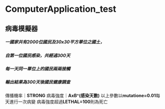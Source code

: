 # ComputerApplication_test
## **病毒模擬器**

##### 一國家共有**2000**位國民及**30x30**平方單位之國土，
##### 自第一位國民感染，共經過**300**天
##### 每一天同一單位上的國民兩兩接觸
##### 輸出結果為300天後國民健康調查

傳播機率｜**STRONG**
病毒強度｜**AxB^(感染天數)**
以上參數以**mutatione=0.01**每天進行一次病變
病毒強度超過**LETHAL=100**則為死亡

